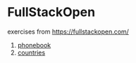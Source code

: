 # FullStackOpen
exercises from https://fullstackopen.com/

1. [phonebook](https://phonebook.sukalov.dev)
2. [countries](https://countries.sukalov.dev)
